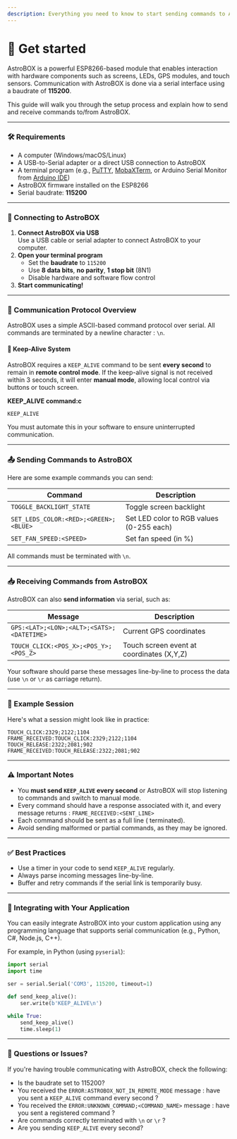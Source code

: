 ```yaml
---
description: Everything you need to know to start sending commands to AstroBox
---
```


# 👑 Get started

AstroBOX is a powerful ESP8266-based module that enables interaction with hardware components such as screens, LEDs, GPS modules, and touch sensors. Communication with AstroBOX is done via a serial interface using a baudrate of **115200**.

This guide will walk you through the setup process and explain how to send and receive commands to/from AstroBOX.

***

### 🛠️ Requirements

* A computer (Windows/macOS/Linux)
* A USB-to-Serial adapter or a direct USB connection to AstroBOX
* A terminal program (e.g., [PuTTY](https://www.putty.org/), [MobaXTerm](https://mobaxterm.mobatek.net/), or Arduino Serial Monitor from [Arduino IDE](https://www.arduino.cc/en/software))
* AstroBOX firmware installed on the ESP8266
* Serial baudrate: **115200**

***

### 🔌 Connecting to AstroBOX

1. **Connect AstroBOX via USB**\
   Use a USB cable or serial adapter to connect AstroBOX to your computer.
2. **Open your terminal program**
   * Set the **baudrate** to `115200`
   * Use **8 data bits**, **no parity**, **1 stop bit** (8N1)
   * Disable hardware and software flow control
3. **Start communicating!**

***

### 📡 Communication Protocol Overview

AstroBOX uses a simple ASCII-based command protocol over serial. All commands are terminated by a newline character : `\n`.

#### 🔄 Keep-Alive System

AstroBOX requires a `KEEP_ALIVE` command to be sent **every second** to remain in **remote control mode**. If the keep-alive signal is not received within 3 seconds, it will enter **manual mode**, allowing local control via buttons or touch screen.

**KEEP\_ALIVE command:c**

```
KEEP_ALIVE
```

You must automate this in your software to ensure uninterrupted communication.

***

### 📤 Sending Commands to AstroBOX

Here are some example commands you can send:

| Command                               | Description                              |
| ------------------------------------- | ---------------------------------------- |
| `TOGGLE_BACKLIGHT_STATE`              | Toggle screen backlight                  |
| `SET_LEDS_COLOR:<RED>;<GREEN>;<BLUE>` | Set LED color to RGB values (0-255 each) |
| `SET_FAN_SPEED:<SPEED>`               | Set fan speed (in %)                     |

All commands must be terminated with `\n`.

***

### 📥 Receiving Commands from AstroBOX

AstroBOX can also **send information** via serial, such as:

| Message                                   | Description                               |
| ----------------------------------------- | ----------------------------------------- |
| `GPS:<LAT>;<LON>;<ALT>;<SATS>;<DATETIME>` | Current GPS coordinates                   |
| `TOUCH_CLICK:<POS_X>;<POS_Y>;<POS_Z>`     | Touch screen event at coordinates (X,Y,Z) |

Your software should parse these messages line-by-line to process the data (use `\n` or `\r` as carriage return).

***

### 🧪 Example Session

Here's what a session might look like in practice:

```
TOUCH_CLICK:2329;2122;1104
FRAME_RECEIVED:TOUCH_CLICK:2329;2122;1104
TOUCH_RELEASE:2322;2081;902
FRAME_RECEIVED:TOUCH_RELEASE:2322;2081;902
```

***

### ⚠️ Important Notes

* You **must send `KEEP_ALIVE` every second** or AstroBOX will stop listening to commands and switch to manual mode.
* Every command should have a response associated with it, and every message returns : `FRAME_RECEIVED:<SENT_LINE>`&#x20;
* Each command should be sent as a full line ( terminated).
* Avoid sending malformed or partial commands, as they may be ignored.

***

### ✅ Best Practices

* Use a timer in your code to send `KEEP_ALIVE` regularly.
* Always parse incoming messages line-by-line.
* Buffer and retry commands if the serial link is temporarily busy.

***

### 🧩 Integrating with Your Application

You can easily integrate AstroBOX into your custom application using any programming language that supports serial communication (e.g., Python, C#, Node.js, C++).

For example, in Python (using `pyserial`):

```python
import serial
import time

ser = serial.Serial('COM3', 115200, timeout=1)

def send_keep_alive():
    ser.write(b'KEEP_ALIVE\n')

while True:
    send_keep_alive()
    time.sleep(1)
```

***

### 💬 Questions or Issues?

If you're having trouble communicating with AstroBOX, check the following:

* Is the baudrate set to 115200?
* You received the `ERROR:ASTROBOX_NOT_IN_REMOTE_MODE` message : have you sent a `KEEP_ALIVE`  command every second ?
* You received the `ERROR:UNKNOWN_COMMAND;<COMMAND_NAME>` message : have you sent a registered command ?
* Are commands correctly terminated with `\n` or `\r` ?
* Are you sending `KEEP_ALIVE` every second?
